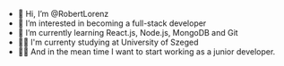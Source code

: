 - 👋 Hi, I’m @RobertLorenz
- 👀 I’m interested in becoming a full-stack developer
- 🌱 I’m currently learning React.js, Node.js, MongoDB and Git
- 👨‍🎓 I'm currenty studying at University of Szeged 
- 👨‍💻 And in the mean time I want to start working as a junior developer.
